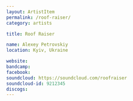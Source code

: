 ```yaml
---
layout: ArtistItem
permalink: /roof-raiser/
category: artists

title: Roof Raiser

name: Alexey Petrovskiy
location: Kyiv, Ukraine

website: 
bandcamp: 
facebook: 
soundcloud: https://soundcloud.com/roofraiser
soundcloud-id: 9212345
discogs: 
---
```

